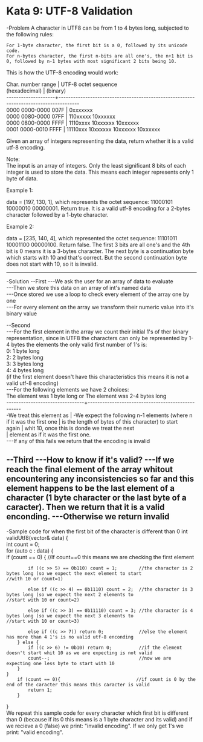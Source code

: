 # Kata 9: UTF-8 Validation

-Problem
A character in UTF8 can be from 1 to 4 bytes long, subjected to the following rules:  
  
    For 1-byte character, the first bit is a 0, followed by its unicode code.
    For n-bytes character, the first n-bits are all one's, the n+1 bit is 0, followed by n-1 bytes with most significant 2 bits being 10.
  
This is how the UTF-8 encoding would work:  

   Char. number range  |        UTF-8 octet sequence        
   	  (hexadecimal)    |              (binary)       
   --------------------+--------------------------------------------------------------------------------------       
   0000 0000-0000 007F | 0xxxxxxx  		
   0000 0080-0000 07FF | 110xxxxx 10xxxxxx  
   0000 0800-0000 FFFF | 1110xxxx 10xxxxxx 10xxxxxx  
   0001 0000-0010 FFFF | 11110xxx 10xxxxxx 10xxxxxx 10xxxxxx  
   
Given an array of integers representing the data, return whether it is a valid utf-8 encoding.  
  
Note:  
The input is an array of integers. Only the least significant 8 bits of each integer is used to store the data. This means each integer represents only 1 byte of data.  
  
Example 1:  
  
data = [197, 130, 1], which represents the octet sequence: 11000101 10000010 00000001.    Return true.  It is a valid utf-8 encoding for a 2-bytes character followed by a 1-byte character.  
  
Example 2:  
  
data = [235, 140, 4], which represented the octet sequence: 11101011 10001100 00000100.    Return false.  The first 3 bits are all one's and the 4th bit is 0 means it is a 3-bytes character.  The next byte is a continuation byte which starts with 10 and that's correct.  But the second continuation byte does not start with 10, so it is invalid.

-----------------------------------------------------------------------------------------------------
-Solution
--First
---We ask the user for an array of data to evaluate  
---Then we store this data on an array of int's named data  
---Once stored we use a loop to check every element of the array one by one  
---For every element on the array we transform their numeric value into it's binary value  
  
--Second  
---For the first element in the array we count their initial 1's of ther binary representation, since in UTF8 the characters can only be represented by 1-4 bytes the elements the only valid first number of 1's is:  
		0: 1 byte long  
		2: 2 bytes long  
		3: 3 bytes long  
		4: 4 bytes long  
		(if the first element doesn't have this characteristics this means it is not a valid utf-8 encoding)  
---For the following elements we have 2 choices:  
	The element was 1 byte long		or 		The element was 2-4 bytes long  
	--------------------------------+--------------------------------------------------  
	-We treat this element as       | -We expect the following n-1 elements (where n  
	if it was the first one 		| is the length of bytes of this character) to start  
	again							| whit 10, once this is donde we treat the next  
									| element as if it was the first one.  
---If any of this fails we return that the encoding is invalid 

--Third
---How to know if it's valid?
---If we reach the final element of the array whitout encountering any inconsistencies so far and this element happens to be the last element of a character (1 byte character or the last byte of a caracter). Then we return that it is a valid enconding.
---Otherwise we return invalid
--------------------------------------------------------------------------------------------
-Sample code for when the first bit of the character is different than 0
int validUtf8(vector<int>& data) {  
	int count = 0;    
    for (auto c : data) {    
        if (count == 0) {  							 //If count==0 this means we are checking the first element  

            if ((c >> 5) == 0b110) count = 1;        //the character is 2 bytes long (so we expect the next element to start   											 //with 10 or count=1)  

            else if ((c >> 4) == 0b1110) count = 2;  //the character is 3 bytes long (so we expect the next 2 elements to   											 //start with 10 or count=2)  

            else if ((c >> 3) == 0b11110) count = 3; //the character is 4 bytes long (so we expect the next 3 elements to   											 //start with 10 or count=3)  

            else if ((c >> 7)) return 0;  			 //else the element has more than 4 1's is no valid utf-8 enconding  
        } else {  
            if ((c >> 6) != 0b10) return 0; 	 	 //if the element doesn't start whit 10 as we are expecting is not valid  
            count--;  								 //now we are expecting one less byte to start with 10  
        }  
    }  
        if (count == 0){							//if count is 0 by the end of the caracter this means this caracter is valid  
        	return 1;  
        }  
}   
We repeat this sample code for every character which first bit is different than 0 (because if its 0 this means is a 1 byte character and its valid) and if we recieve a 0 (false) we print: "invalid encoding". If we only get 1's we print: "valid encoding".